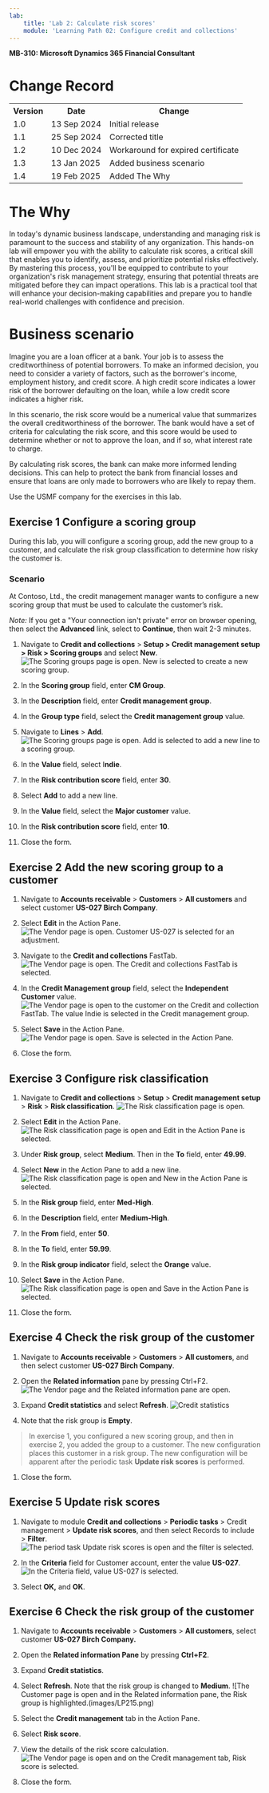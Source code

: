 ```yaml
---
lab:
    title: 'Lab 2: Calculate risk scores'
    module: 'Learning Path 02: Configure credit and collections'
---
```


**MB-310: Microsoft Dynamics 365 Financial Consultant**


# Change Record

<html>
<table><tr><th>Version</th><th>Date</th><th>Change</th></tr>
<tr><td>1.0</td><td>13 Sep 2024</td><td>Initial release</td></tr>
<tr><td>1.1</td><td>25 Sep 2024</td><td>Corrected title</td></tr>
<tr><td>1.2</td><td>10 Dec 2024</td><td>Workaround for expired certificate</td></tr>
<tr><td>1.3</td><td>13 Jan 2025</td><td>Added business scenario</td></tr>
<tr><td>1.4</td><td>19 Feb 2025</td><td>Added The Why</td></tr>
</table>
</html>

# The Why

In today's dynamic business landscape, understanding and managing risk is paramount to the success and stability of any organization. This hands-on lab will empower you with the ability to calculate risk scores, a critical skill that enables you to identify, assess, and prioritize potential risks effectively. By mastering this process, you'll be equipped to contribute to your organization's risk management strategy, ensuring that potential threats are mitigated before they can impact operations. This lab is a practical tool that will enhance your decision-making capabilities and prepare you to handle real-world challenges with confidence and precision.


# Business scenario
Imagine you are a loan officer at a bank. Your job is to assess the creditworthiness of potential borrowers. To make an informed decision, you need to consider a variety of factors, such as the borrower's income, employment history, and credit score. A high credit score indicates a lower risk of the borrower defaulting on the loan, while a low credit score indicates a higher risk.

In this scenario, the risk score would be a numerical value that summarizes the overall creditworthiness of the borrower. The bank would have a set of criteria for calculating the risk score, and this score would be used to determine whether or not to approve the loan, and if so, what interest rate to charge.

By calculating risk scores, the bank can make more informed lending decisions. This can help to protect the bank from financial losses and ensure that loans are only made to borrowers who are likely to repay them.

Use the USMF company for the exercises in this lab.

## Exercise 1 Configure a scoring group 

During this lab, you will configure a scoring group, add the new group to a
customer, and calculate the risk group classification to determine how risky the
customer is.

### Scenario 

At Contoso, Ltd., the credit management manager wants to configure a new scoring
group that must be used to calculate the customer’s risk.

*Note:* If you get a "Your connection isn't private" error on browser opening, then select the **Advanced** link, select to **Continue**, then wait 2-3 minutes.

1.  Navigate to **Credit and collections** \> **Setup \> Credit management setup
    \> Risk \> Scoring groups** and select **New**.
![The Scoring groups page is open. New is selected to create a new scoring group.](images/LP201.png)

1.  In the **Scoring group** field, enter **CM Group**.

2.  In the **Description** field, enter **Credit management group**.

3.  In the **Group type** field, select the **Credit management group** value.

4.  Navigate to **Lines** \> **Add**.
![The Scoring groups page is open. Add is selected to add a new line to a scoring group.](images/LP202.png)

1.  In the **Value** field, select I**ndie**.

2.  In the **Risk contribution score** field, enter **30**.

3.  Select **Add** to add a new line.

4.  In the **Value** field, select the **Major customer** value.

5.  In the **Risk contribution score** field, enter **10**.

6.  Close the form.

## Exercise 2 Add the new scoring group to a customer

1.  Navigate to **Accounts receivable** \> **Customers** \> **All customers**
    and select customer **US-027 Birch Company**.

2.  Select **Edit** in the Action Pane.
![The Vendor page is open. Customer US-027 is selected for an adjustment.](LP203.png)

1.  Navigate to the **Credit and collections** FastTab.
![The Vendor page is open. The Credit and collections FastTab is selected. ](images/LP204.png)

2.  In the **Credit Management group** field, select the **Independent
    Customer** value.
![The Vendor page is open to the customer on the Credit and collection FastTab. The value Indie is selected in the Credit management group.](images/LP205.png)

1.  Select **Save** in the Action Pane.
![The Vendor page is open. Save is selected in the Action Pane.](images/LP206.png)

1.  Close the form.

## Exercise 3 Configure risk classification

1.  Navigate to **Credit and collections** \> **Setup** \> **Credit management
    setup** \> **Risk** \> **Risk classification**.
![The Risk classification page is open.](images/LP207.png)

1.  Select **Edit** in the Action Pane.
![The Risk classification page is open and Edit in the Action Pane is selected.](images/LP208.png)

1.  Under **Risk group**, select **Medium**. Then in the **To** field, enter
    **49.99**.

2.  Select **New** in the Action Pane to add a new line.
![The Risk classification page is open and New in the Action Pane is selected.](images/LP209.png)

1.  In the **Risk group** field, enter **Med-High**.

2.  In the **Description** field, enter **Medium-High**.

3.  In the **From** field, enter **50**.

4.  In the **To** field, enter **59.99**.

5.  In the **Risk group indicator** field, select the **Orange** value.

6.  Select **Save** in the Action Pane.
![The Risk classification page is open and Save in the Action Pane is selected.](images/LP210.png)

7.  Close the form.

## Exercise 4 Check the risk group of the customer

1.  Navigate to **Accounts receivable** \> **Customers** \> **All customers**,
    and then select customer **US-027 Birch Company**.

2.  Open the **Related information** pane by pressing Ctrl+F2.
![The Vendor page and the Related information pane are open.](images/LP211.png)

1.  Expand **Credit statistics** and select **Refresh**.
![Credit statistics](images/LP212.png)

1.  Note that the risk group is **Empty**.

>   In exercise 1, you configured a new scoring group, and then in exercise 2,
>   you added the group to a customer. The new configuration places this
>   customer in a risk group. The new configuration will be apparent after the
>   periodic task **Update risk scores** is performed.

1.  Close the form.

## Exercise 5 Update risk scores

1.  Navigate to module **Credit and collections** \> **Periodic tasks** \>
    Credit management \> **Update risk scores**, and then select Records to
    include \> **Filter**.
![The period task Update risk scores is open and the filter is selected.](images/LP213.png)

1.  In the **Criteria** field for Customer account, enter the value **US-027**.
![In the Criteria field, value US-027 is selected.](images/LP214.png)

1.  Select **OK,** and **OK**.

## Exercise 6 Check the risk group of the customer

1.  Navigate to **Accounts receivable** \> **Customers** \> **All customers**,
    select customer **US-027 Birch Company.**

2.  Open the **Related information Pane** by pressing **Ctrl+F2**.

3.  Expand **Credit statistics**.

4.  Select **Refresh**. Note that the risk group is changed to **Medium**.
![The Customer page is open and in the Related information pane, the Risk group is highlighted.(images/LP215.png)

1.  Select the **Credit management** tab in the Action Pane.

2.  Select **Risk score**.

3.  View the details of the risk score calculation.
![The Vendor page is open and on the Credit management tab, Risk score is selected.](images/LP216.png)

1.  Close the form.
